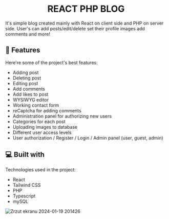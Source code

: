 <h1 align="center" id="title">REACT PHP BLOG</h1>

<p id="description">It's simple blog created mainly with React on client side and PHP on server side. User's can add posts/edit/delete set their profile images add comments and more!</p>

  
  
<h2>🧐 Features</h2>

Here're some of the project's best features:

*   Adding post
*   Deleting post
*   Editing post
*   Add comments
*   Add likes to post
*   WYSIWYG editor
*   Working contact form
*   reCaptcha for adding comments
*   Administration panel for authorizing new users
*   Categories for each post
*   Uploading images to database
*   Different user access levels
*   User authorization / Register / Login / Admin panel (user, guest, admin)

  
  
<h2>💻 Built with</h2>

Technologies used in the project:

*   React
*   Tailwind CSS
*   PHP
*   Typescript
*   mySQL


![Zrzut ekranu 2024-01-19 201426](https://github.com/Peterr181/blog/assets/102172769/3e47af3e-6dfb-4ed2-8ecf-2f3c2fd6897b)

